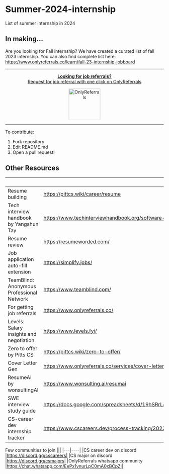 # Summer-2024-internship

List of summer internship in 2024

## In making...

Are you looking for Fall internship? We have created a curated list of fall 2023 internship. You can also find complete list here: https://www.onlyreferrals.co/learn/fall-23-internship-jobboard

---

<div align="center">
	<p>
		<a href="https://www.onlyreferrals.co">
			<b>Looking for job referrals?</b>
			<br>
			Request for job referral with one click on OnlyReferrals
			<br>
			<div>
				<img src="https://www.onlyreferrals.co/logo512.png" width="100"  alt="OnlyReferrals">
			</div>
		</a>
	</p>
</div>

---

To contribute:

1.  Fork repository
2.  Edit README.md
3.  Open a pull request!

## Other Resources

|                                           | Link                                                                                           |
| ----------------------------------------- | ---------------------------------------------------------------------------------------------- |
| Resume building                           | https://pittcs.wiki/career/resume                                                              |
| Tech interview handbook by Yangshun Tay   | https://www.techinterviewhandbook.org/software-engineering-interview-guide/                    |
| Resume review                             | https://resumeworded.com/                                                                      |
| Job application auto-fill extension       | https://simplify.jobs/                                                                         |
| TeamBlind: Anonymous Professional Network | https://www.teamblind.com/                                                                     |
| For getting job referrals                 | https://www.onlyreferrals.co/                                                                  |
| Levels: Salary insights and negotiation   | https://www.levels.fyi/                                                                        |
| Zero to offer by Pitts CS                 | https://pittcs.wiki/zero-to-offer/                                                             |
| Cover Letter Gen                          | https://www.onlyreferrals.co/services/cover-letter                                             |
| ResumeAI by wonsultingAI                  | https://www.wonsulting.ai/resumai                                                              |
| SWE interview study guide                 | https://docs.google.com/spreadsheets/d/19hSRrL4l3gRiJ5ucH9q4iwFo2QHgic9gGMNUrcn1mm0/edit#gid=0 |
| CS-career dev internship tracker          | https://www.cscareers.dev/process-tracking/2023-summer-intern                                  |

Few communities to join
|||
|---|----|
|CS career dev on discord |https://discord.gg/cscareers|
|CS major on discord |https://discord.gg/csmajors|
|OnlyReferrals whatsapp community |https://chat.whatsapp.com/EePx1vnurLpC0mA0xBCpZl|
